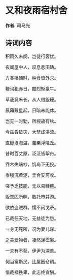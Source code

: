 # 又和夜雨宿村舍

**作者**: 司马光

## 诗词内容

积雨久未阕，岂徒行客忧。

夜闻屋中人，叹息悲田畴。

方春播殖时，种食皆外求。

鞭诃犯赤日，酷烈惭羸牛。

草薉竞禾长，从人借鉏耰。

晨薅戴星起，日暗未能休。

岂无一时勤，所觊歳有秋。

今兹昏垫灾，大埜成洪流。

直疑沧海溢，茧栗浮陵丘。

昔时百丈原，泛泛皆挐舟。

乔木失端杪，饥鸟下无投。

黍稷沉黄泥，圭合安可收。

嗟予乏技能，无以易糠麰。

贩鬻固所昧，敢托市井游。

欲依盗贼群，懦不闲戈矛。

已哉任天地，无益徒为愁。

一身无死所，况为妻儿谋。

之美爱物者，凄然涕霑裘。

一夫有不获，伊尹为深羞。

何当富斯民，比屋囷仓稠。

惜哉禄秩卑，此志终宜酬。

